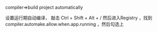 compiler=>build project automatically

设置运行期自动编译， 敲击 Ctrl + Shift + Alt + / 然后进入Registry ，找到compiler.automake.allow.when.app.running ，然后勾选上
